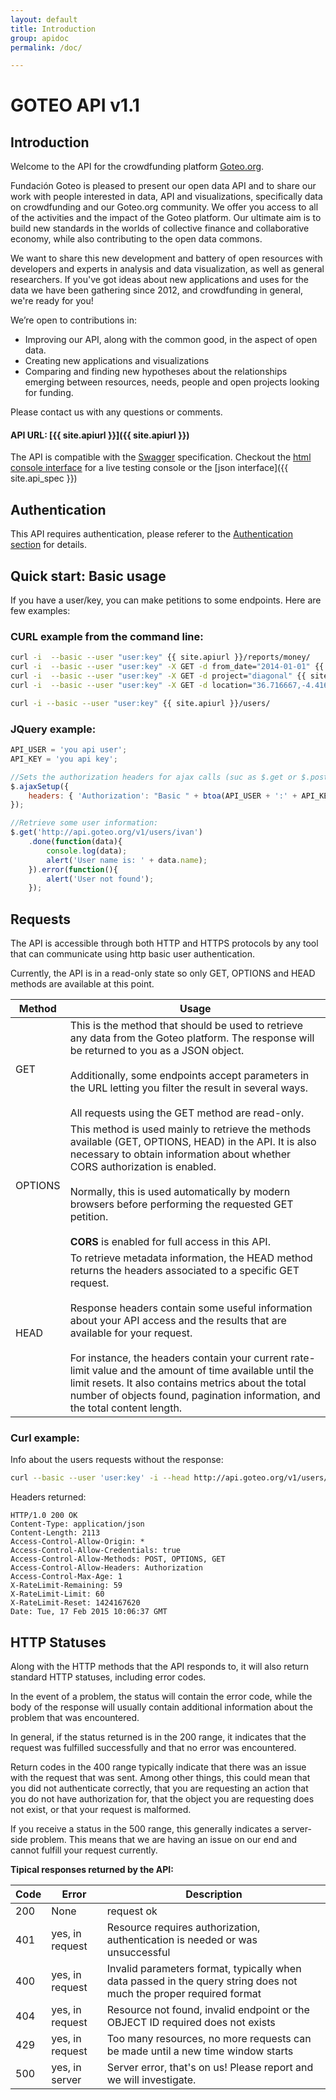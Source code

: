```yaml
---
layout: default
title: Introduction
group: apidoc
permalink: /doc/

---
```

# GOTEO API v1.1

## Introduction

Welcome to the API for the crowdfunding platform [Goteo.org](http://goteo.org).

Fundación Goteo is pleased to present our open data API and to share our work with people interested in data, API and visualizations, specifically data on crowdfunding and our Goteo.org community. We offer you access to all of the activities and the impact of the Goteo platform. Our ultimate aim is to build new standards in the worlds of collective finance and collaborative economy, while also contributing to the open data commons.

We want to share this new development and battery of open resources with developers and experts in analysis and data visualization, as well as general researchers. If you've got ideas about new applications and uses for the data we have been gathering since 2012, and crowdfunding in general, we're ready for you!

We’re open to contributions in:

* Improving our API, along with the common good, in the aspect of open data.
* Creating new applications and visualizations
* Comparing and finding new hypotheses about the relationships emerging between resources, needs, people and open projects looking for funding.

Please contact us with any questions or comments.

#### API URL: [{{ site.apiurl }}]({{ site.apiurl }})

The API is compatible with the [Swagger](http://swagger.io/) specification. Checkout the [html console interface](/doc/console/) for a live testing console or the [json interface]({{ site.api_spec }})


## Authentication

This API requires authentication, please referer to the [Authentication section](/doc/security/) for details.

## Quick start: Basic usage

If you have a user/key, you can make petitions to some endpoints. Here are few examples:

### CURL example from the command line:

```bash
curl -i  --basic --user "user:key" {{ site.apiurl }}/reports/money/
curl -i  --basic --user "user:key" -X GET -d from_date="2014-01-01" {{ site.apiurl }}/reports/money/
curl -i  --basic --user "user:key" -X GET -d project="diagonal" {{ site.apiurl }}/reports/money/
curl -i  --basic --user "user:key" -X GET -d location="36.716667,-4.416667,100" {{ site.apiurl }}/reports/projects/

curl -i --basic --user "user:key" {{ site.apiurl }}/users/ 
```

### JQuery example:

```javascript
API_USER = 'you api user';
API_KEY = 'you api key';

//Sets the authorization headers for ajax calls (suc as $.get or $.post)
$.ajaxSetup({
    headers: { 'Authorization': "Basic " + btoa(API_USER + ':' + API_KEY)},
});

//Retrieve some user information:
$.get('http://api.goteo.org/v1/users/ivan')
    .done(function(data){
        console.log(data);
        alert('User name is: ' + data.name);
    }).error(function(){
        alert('User not found');
    });


```

## Requests

The API is accessible through both HTTP and HTTPS protocols by any tool that can communicate using http basic user authentication.

Currently, the API is in a read-only state so only GET, OPTIONS and HEAD methods are available at this point.

|  Method | Usage |
| ------- | ----- |
| GET     | This is the method that should be used to retrieve any data from the Goteo platform. The response will be  returned to you as a JSON object.<br><br> Additionally, some endpoints accept parameters in the URL letting you filter the result in several ways.<br><br> All requests using the GET method are read-only.    |
| OPTIONS | This method is used mainly to retrieve the methods available (GET, OPTIONS, HEAD) in the API. It is also necessary to obtain information about whether CORS authorization is enabled.<br><br> Normally, this is used automatically by modern browsers before performing the requested GET petition.<br><br>**CORS** is enabled for full access in this API. |
| HEAD    | To retrieve metadata information, the HEAD method returns the headers associated to a specific GET request.<br><br>Response headers contain some useful information about your API access and the results that are available for your request.<br><br>For instance, the headers contain your current rate-limit value and the amount of time available until the limit resets. It also contains metrics about the total number of objects found, pagination information, and the total content length.  |

### Curl example:

Info about the users requests without the response:

```bash
curl --basic --user 'user:key' -i --head http://api.goteo.org/v1/users/
```

Headers returned:

```http
HTTP/1.0 200 OK
Content-Type: application/json
Content-Length: 2113
Access-Control-Allow-Origin: *
Access-Control-Allow-Credentials: true
Access-Control-Allow-Methods: POST, OPTIONS, GET
Access-Control-Allow-Headers: Authorization
Access-Control-Max-Age: 1
X-RateLimit-Remaining: 59
X-RateLimit-Limit: 60
X-RateLimit-Reset: 1424167620
Date: Tue, 17 Feb 2015 10:06:37 GMT
```

## HTTP Statuses

Along with the HTTP methods that the API responds to, it will also return standard HTTP statuses, including error codes.

In the event of a problem, the status will contain the error code, while the body of the response will usually contain additional information about the problem that was encountered.

In general, if the status returned is in the 200 range, it indicates that the request was fulfilled successfully and that no error was encountered.

Return codes in the 400 range typically indicate that there was an issue with the request that was sent. Among other things, this could mean that you did not authenticate correctly, that you are requesting an action that you do not have authorization for, that the object you are requesting does not exist, or that your request is malformed.

If you receive a status in the 500 range, this generally indicates a server-side problem. This means that we are having an issue on our end and cannot fulfill your request currently.

**Tipical responses returned by the API:**

| Code | Error | Description |
|------|-------|-------------|
| 200  | None  | request ok |
| 401  | yes, in request | Resource requires authorization, authentication is needed or was unsuccessful |
| 400  | yes, in request | Invalid parameters format, typically when data passed in the query string does not much the proper required format |
| 404  | yes, in request | Resource not found, invalid endpoint or the OBJECT ID required does not exists |
| 429  | yes, in request | Too many resources, no more requests can be made until a new time window starts |
| 500  | yes, in server | Server error, that's on us! Please report and we will investigate. |
